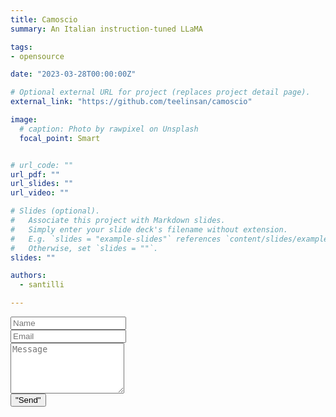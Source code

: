 ```yaml
---
title: Camoscio
summary: An Italian instruction-tuned LLaMA

tags:
- opensource

date: "2023-03-28T00:00:00Z"

# Optional external URL for project (replaces project detail page).
external_link: "https://github.com/teelinsan/camoscio"

image:
  # caption: Photo by rawpixel on Unsplash
  focal_point: Smart


# url_code: ""
url_pdf: ""
url_slides: ""
url_video: ""

# Slides (optional).
#   Associate this project with Markdown slides.
#   Simply enter your slide deck's filename without extension.
#   E.g. `slides = "example-slides"` references `content/slides/example-slides.md`.
#   Otherwise, set `slides = ""`.
slides: ""

authors:
  - santilli

---
```


<div class="col-12 col-lg-8">

  <div class="mb-3">
    <form name="contact" method="POST" action="mailto:donatocrisostomi@gmail.com"> 
      <div class="form-group form-inline">
        <label class="sr-only" for="inputName"></label>
        <input type="text" name="name" class="form-control w-100" id="inputName" placeholder="Name" required>
      </div>
      <div class="form-group form-inline">
        <label class="sr-only" for="inputEmail"></label>
        <input type="email" name="email" class="form-control w-100" id="inputEmail" placeholder="Email" required>
      </div>
      <div class="form-group">
        <label class="sr-only" for="inputMessage"></label>
        <textarea name="message" class="form-control" id="inputMessage" rows="5" placeholder="Message" required></textarea>
      </div>
    <button type="submit" class="btn btn-primary px-3 py-2 w-100">"Send"</button>
    </form>
  </div>

</div> 